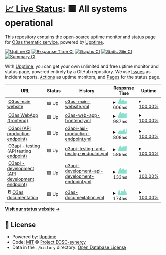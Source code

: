 # [📈 Live Status](https://eosc-synergy.github.io/o3as-status): <!--live status--> **🟩 All systems operational**

This repository contains the open-source uptime monitor and status page for [O3as thematic service](https://o3as.data.kit.edu), powered by [Upptime](https://github.com/upptime/upptime).

[![Uptime CI](https://github.com/eosc-synergy/o3as-status/workflows/Uptime%20CI/badge.svg)](https://github.com/EOSC-synergy/o3as-status/actions?query=workflow%3A%22Uptime+CI%22)
[![Response Time CI](https://github.com/eosc-synergy/o3as-status/workflows/Response%20Time%20CI/badge.svg)](https://github.com/EOSC-synergy/o3as-status/actions?query=workflow%3A%22Response+Time+CI%22)
[![Graphs CI](https://github.com/eosc-synergy/o3as-status/workflows/Graphs%20CI/badge.svg)](https://github.com/EOSC-synergy/o3as-status/actions?query=workflow%3A%22Graphs+CI%22)
[![Static Site CI](https://github.com/eosc-synergy/o3as-status/workflows/Static%20Site%20CI/badge.svg)](https://github.com/EOSC-synergy/o3as-status/actions?query=workflow%3A%22Static+Site+CI%22)
[![Summary CI](https://github.com/eosc-synergy/o3as-status/workflows/Summary%20CI/badge.svg)](https://github.com/EOSC-synergy/o3as-status/actions?query=workflow%3A%22Summary+CI%22)

With [Upptime](https://upptime.js.org), you can get your own unlimited and free uptime monitor and status page, powered entirely by a GitHub repository. We use [Issues](https://github.com/eosc-synergy/o3as-status/issues) as incident reports, [Actions](https://github.com/eosc-synergy/o3as-status/actions) as uptime monitors, and [Pages](https:///o3as-status) for the status page.

<!--start: status pages-->
<!-- This summary is generated by Upptime (https://github.com/upptime/upptime) -->
<!-- Do not edit this manually, your changes will be overwritten -->
<!-- prettier-ignore -->
| URL | Status | History | Response Time | Uptime |
| --- | ------ | ------- | ------------- | ------ |
| <img alt="" src="https://git.scc.kit.edu/synergy.o3as/o3docs/-/raw/tutorial/_static/images/o3as-logo.png" height="13"> [O3as main website](https://o3as.data.kit.edu) | 🟩 Up | [o3as-main-website.yml](https://github.com/EOSC-synergy/o3as-status/commits/HEAD/history/o3as-main-website.yml) | <details><summary><img alt="Response time graph" src="./graphs/o3as-main-website/response-time-week.png" height="20"> 606ms</summary><br><a href="https://EOSC-synergy.github.io/o3as-status/history/o3as-main-website"><img alt="Response time 955" src="https://img.shields.io/endpoint?url=https%3A%2F%2Fraw.githubusercontent.com%2FEOSC-synergy%2Fo3as-status%2FHEAD%2Fapi%2Fo3as-main-website%2Fresponse-time.json"></a><br><a href="https://EOSC-synergy.github.io/o3as-status/history/o3as-main-website"><img alt="24-hour response time 577" src="https://img.shields.io/endpoint?url=https%3A%2F%2Fraw.githubusercontent.com%2FEOSC-synergy%2Fo3as-status%2FHEAD%2Fapi%2Fo3as-main-website%2Fresponse-time-day.json"></a><br><a href="https://EOSC-synergy.github.io/o3as-status/history/o3as-main-website"><img alt="7-day response time 606" src="https://img.shields.io/endpoint?url=https%3A%2F%2Fraw.githubusercontent.com%2FEOSC-synergy%2Fo3as-status%2FHEAD%2Fapi%2Fo3as-main-website%2Fresponse-time-week.json"></a><br><a href="https://EOSC-synergy.github.io/o3as-status/history/o3as-main-website"><img alt="30-day response time 622" src="https://img.shields.io/endpoint?url=https%3A%2F%2Fraw.githubusercontent.com%2FEOSC-synergy%2Fo3as-status%2FHEAD%2Fapi%2Fo3as-main-website%2Fresponse-time-month.json"></a><br><a href="https://EOSC-synergy.github.io/o3as-status/history/o3as-main-website"><img alt="1-year response time 833" src="https://img.shields.io/endpoint?url=https%3A%2F%2Fraw.githubusercontent.com%2FEOSC-synergy%2Fo3as-status%2FHEAD%2Fapi%2Fo3as-main-website%2Fresponse-time-year.json"></a></details> | <details><summary><a href="https://EOSC-synergy.github.io/o3as-status/history/o3as-main-website">100.00%</a></summary><a href="https://EOSC-synergy.github.io/o3as-status/history/o3as-main-website"><img alt="All-time uptime 99.99%" src="https://img.shields.io/endpoint?url=https%3A%2F%2Fraw.githubusercontent.com%2FEOSC-synergy%2Fo3as-status%2FHEAD%2Fapi%2Fo3as-main-website%2Fuptime.json"></a><br><a href="https://EOSC-synergy.github.io/o3as-status/history/o3as-main-website"><img alt="24-hour uptime 100.00%" src="https://img.shields.io/endpoint?url=https%3A%2F%2Fraw.githubusercontent.com%2FEOSC-synergy%2Fo3as-status%2FHEAD%2Fapi%2Fo3as-main-website%2Fuptime-day.json"></a><br><a href="https://EOSC-synergy.github.io/o3as-status/history/o3as-main-website"><img alt="7-day uptime 100.00%" src="https://img.shields.io/endpoint?url=https%3A%2F%2Fraw.githubusercontent.com%2FEOSC-synergy%2Fo3as-status%2FHEAD%2Fapi%2Fo3as-main-website%2Fuptime-week.json"></a><br><a href="https://EOSC-synergy.github.io/o3as-status/history/o3as-main-website"><img alt="30-day uptime 100.00%" src="https://img.shields.io/endpoint?url=https%3A%2F%2Fraw.githubusercontent.com%2FEOSC-synergy%2Fo3as-status%2FHEAD%2Fapi%2Fo3as-main-website%2Fuptime-month.json"></a><br><a href="https://EOSC-synergy.github.io/o3as-status/history/o3as-main-website"><img alt="1-year uptime 99.99%" src="https://img.shields.io/endpoint?url=https%3A%2F%2Fraw.githubusercontent.com%2FEOSC-synergy%2Fo3as-status%2FHEAD%2Fapi%2Fo3as-main-website%2Fuptime-year.json"></a></details>
| <img alt="" src="https://icons.duckduckgo.com/ip3/web.o3as.fedcloud.eu.ico" height="13"> [O3as WebApp (frontend)](http://web.o3as.fedcloud.eu) | 🟩 Up | [o3as-web-app-frontend.yml](https://github.com/EOSC-synergy/o3as-status/commits/HEAD/history/o3as-web-app-frontend.yml) | <details><summary><img alt="Response time graph" src="./graphs/o3as-web-app-frontend/response-time-week.png" height="20"> 987ms</summary><br><a href="https://EOSC-synergy.github.io/o3as-status/history/o3as-web-app-frontend"><img alt="Response time 1166" src="https://img.shields.io/endpoint?url=https%3A%2F%2Fraw.githubusercontent.com%2FEOSC-synergy%2Fo3as-status%2FHEAD%2Fapi%2Fo3as-web-app-frontend%2Fresponse-time.json"></a><br><a href="https://EOSC-synergy.github.io/o3as-status/history/o3as-web-app-frontend"><img alt="24-hour response time 1080" src="https://img.shields.io/endpoint?url=https%3A%2F%2Fraw.githubusercontent.com%2FEOSC-synergy%2Fo3as-status%2FHEAD%2Fapi%2Fo3as-web-app-frontend%2Fresponse-time-day.json"></a><br><a href="https://EOSC-synergy.github.io/o3as-status/history/o3as-web-app-frontend"><img alt="7-day response time 987" src="https://img.shields.io/endpoint?url=https%3A%2F%2Fraw.githubusercontent.com%2FEOSC-synergy%2Fo3as-status%2FHEAD%2Fapi%2Fo3as-web-app-frontend%2Fresponse-time-week.json"></a><br><a href="https://EOSC-synergy.github.io/o3as-status/history/o3as-web-app-frontend"><img alt="30-day response time 1178" src="https://img.shields.io/endpoint?url=https%3A%2F%2Fraw.githubusercontent.com%2FEOSC-synergy%2Fo3as-status%2FHEAD%2Fapi%2Fo3as-web-app-frontend%2Fresponse-time-month.json"></a><br><a href="https://EOSC-synergy.github.io/o3as-status/history/o3as-web-app-frontend"><img alt="1-year response time 1180" src="https://img.shields.io/endpoint?url=https%3A%2F%2Fraw.githubusercontent.com%2FEOSC-synergy%2Fo3as-status%2FHEAD%2Fapi%2Fo3as-web-app-frontend%2Fresponse-time-year.json"></a></details> | <details><summary><a href="https://EOSC-synergy.github.io/o3as-status/history/o3as-web-app-frontend">100.00%</a></summary><a href="https://EOSC-synergy.github.io/o3as-status/history/o3as-web-app-frontend"><img alt="All-time uptime 82.85%" src="https://img.shields.io/endpoint?url=https%3A%2F%2Fraw.githubusercontent.com%2FEOSC-synergy%2Fo3as-status%2FHEAD%2Fapi%2Fo3as-web-app-frontend%2Fuptime.json"></a><br><a href="https://EOSC-synergy.github.io/o3as-status/history/o3as-web-app-frontend"><img alt="24-hour uptime 100.00%" src="https://img.shields.io/endpoint?url=https%3A%2F%2Fraw.githubusercontent.com%2FEOSC-synergy%2Fo3as-status%2FHEAD%2Fapi%2Fo3as-web-app-frontend%2Fuptime-day.json"></a><br><a href="https://EOSC-synergy.github.io/o3as-status/history/o3as-web-app-frontend"><img alt="7-day uptime 100.00%" src="https://img.shields.io/endpoint?url=https%3A%2F%2Fraw.githubusercontent.com%2FEOSC-synergy%2Fo3as-status%2FHEAD%2Fapi%2Fo3as-web-app-frontend%2Fuptime-week.json"></a><br><a href="https://EOSC-synergy.github.io/o3as-status/history/o3as-web-app-frontend"><img alt="30-day uptime 100.00%" src="https://img.shields.io/endpoint?url=https%3A%2F%2Fraw.githubusercontent.com%2FEOSC-synergy%2Fo3as-status%2FHEAD%2Fapi%2Fo3as-web-app-frontend%2Fuptime-month.json"></a><br><a href="https://EOSC-synergy.github.io/o3as-status/history/o3as-web-app-frontend"><img alt="1-year uptime 72.14%" src="https://img.shields.io/endpoint?url=https%3A%2F%2Fraw.githubusercontent.com%2FEOSC-synergy%2Fo3as-status%2FHEAD%2Fapi%2Fo3as-web-app-frontend%2Fuptime-year.json"></a></details>
| <img alt="" src="https://upload.wikimedia.org/wikipedia/commons/a/ab/Swagger-logo.png" height="13"> [O3api (API production endpoint)](https://api.o3as.fedcloud.eu/api/v1/ui/) | 🟩 Up | [o3api-api-production-endpoint.yml](https://github.com/EOSC-synergy/o3as-status/commits/HEAD/history/o3api-api-production-endpoint.yml) | <details><summary><img alt="Response time graph" src="./graphs/o3api-api-production-endpoint/response-time-week.png" height="20"> 808ms</summary><br><a href="https://EOSC-synergy.github.io/o3as-status/history/o3api-api-production-endpoint"><img alt="Response time 681" src="https://img.shields.io/endpoint?url=https%3A%2F%2Fraw.githubusercontent.com%2FEOSC-synergy%2Fo3as-status%2FHEAD%2Fapi%2Fo3api-api-production-endpoint%2Fresponse-time.json"></a><br><a href="https://EOSC-synergy.github.io/o3as-status/history/o3api-api-production-endpoint"><img alt="24-hour response time 1257" src="https://img.shields.io/endpoint?url=https%3A%2F%2Fraw.githubusercontent.com%2FEOSC-synergy%2Fo3as-status%2FHEAD%2Fapi%2Fo3api-api-production-endpoint%2Fresponse-time-day.json"></a><br><a href="https://EOSC-synergy.github.io/o3as-status/history/o3api-api-production-endpoint"><img alt="7-day response time 808" src="https://img.shields.io/endpoint?url=https%3A%2F%2Fraw.githubusercontent.com%2FEOSC-synergy%2Fo3as-status%2FHEAD%2Fapi%2Fo3api-api-production-endpoint%2Fresponse-time-week.json"></a><br><a href="https://EOSC-synergy.github.io/o3as-status/history/o3api-api-production-endpoint"><img alt="30-day response time 662" src="https://img.shields.io/endpoint?url=https%3A%2F%2Fraw.githubusercontent.com%2FEOSC-synergy%2Fo3as-status%2FHEAD%2Fapi%2Fo3api-api-production-endpoint%2Fresponse-time-month.json"></a><br><a href="https://EOSC-synergy.github.io/o3as-status/history/o3api-api-production-endpoint"><img alt="1-year response time 686" src="https://img.shields.io/endpoint?url=https%3A%2F%2Fraw.githubusercontent.com%2FEOSC-synergy%2Fo3as-status%2FHEAD%2Fapi%2Fo3api-api-production-endpoint%2Fresponse-time-year.json"></a></details> | <details><summary><a href="https://EOSC-synergy.github.io/o3as-status/history/o3api-api-production-endpoint">100.00%</a></summary><a href="https://EOSC-synergy.github.io/o3as-status/history/o3api-api-production-endpoint"><img alt="All-time uptime 98.22%" src="https://img.shields.io/endpoint?url=https%3A%2F%2Fraw.githubusercontent.com%2FEOSC-synergy%2Fo3as-status%2FHEAD%2Fapi%2Fo3api-api-production-endpoint%2Fuptime.json"></a><br><a href="https://EOSC-synergy.github.io/o3as-status/history/o3api-api-production-endpoint"><img alt="24-hour uptime 100.00%" src="https://img.shields.io/endpoint?url=https%3A%2F%2Fraw.githubusercontent.com%2FEOSC-synergy%2Fo3as-status%2FHEAD%2Fapi%2Fo3api-api-production-endpoint%2Fuptime-day.json"></a><br><a href="https://EOSC-synergy.github.io/o3as-status/history/o3api-api-production-endpoint"><img alt="7-day uptime 100.00%" src="https://img.shields.io/endpoint?url=https%3A%2F%2Fraw.githubusercontent.com%2FEOSC-synergy%2Fo3as-status%2FHEAD%2Fapi%2Fo3api-api-production-endpoint%2Fuptime-week.json"></a><br><a href="https://EOSC-synergy.github.io/o3as-status/history/o3api-api-production-endpoint"><img alt="30-day uptime 100.00%" src="https://img.shields.io/endpoint?url=https%3A%2F%2Fraw.githubusercontent.com%2FEOSC-synergy%2Fo3as-status%2FHEAD%2Fapi%2Fo3api-api-production-endpoint%2Fuptime-month.json"></a><br><a href="https://EOSC-synergy.github.io/o3as-status/history/o3api-api-production-endpoint"><img alt="1-year uptime 99.90%" src="https://img.shields.io/endpoint?url=https%3A%2F%2Fraw.githubusercontent.com%2FEOSC-synergy%2Fo3as-status%2FHEAD%2Fapi%2Fo3api-api-production-endpoint%2Fuptime-year.json"></a></details>
| <img alt="" src="https://upload.wikimedia.org/wikipedia/commons/a/ab/Swagger-logo.png" height="13"> [O3api - testing (API testing endpoint)](https://o3api.test.fedcloud.eu/api/v1/ui/) | 🟩 Up | [o3api-testing-api-testing-endpoint.yml](https://github.com/EOSC-synergy/o3as-status/commits/HEAD/history/o3api-testing-api-testing-endpoint.yml) | <details><summary><img alt="Response time graph" src="./graphs/o3api-testing-api-testing-endpoint/response-time-week.png" height="20"> 589ms</summary><br><a href="https://EOSC-synergy.github.io/o3as-status/history/o3api-testing-api-testing-endpoint"><img alt="Response time 677" src="https://img.shields.io/endpoint?url=https%3A%2F%2Fraw.githubusercontent.com%2FEOSC-synergy%2Fo3as-status%2FHEAD%2Fapi%2Fo3api-testing-api-testing-endpoint%2Fresponse-time.json"></a><br><a href="https://EOSC-synergy.github.io/o3as-status/history/o3api-testing-api-testing-endpoint"><img alt="24-hour response time 703" src="https://img.shields.io/endpoint?url=https%3A%2F%2Fraw.githubusercontent.com%2FEOSC-synergy%2Fo3as-status%2FHEAD%2Fapi%2Fo3api-testing-api-testing-endpoint%2Fresponse-time-day.json"></a><br><a href="https://EOSC-synergy.github.io/o3as-status/history/o3api-testing-api-testing-endpoint"><img alt="7-day response time 589" src="https://img.shields.io/endpoint?url=https%3A%2F%2Fraw.githubusercontent.com%2FEOSC-synergy%2Fo3as-status%2FHEAD%2Fapi%2Fo3api-testing-api-testing-endpoint%2Fresponse-time-week.json"></a><br><a href="https://EOSC-synergy.github.io/o3as-status/history/o3api-testing-api-testing-endpoint"><img alt="30-day response time 692" src="https://img.shields.io/endpoint?url=https%3A%2F%2Fraw.githubusercontent.com%2FEOSC-synergy%2Fo3as-status%2FHEAD%2Fapi%2Fo3api-testing-api-testing-endpoint%2Fresponse-time-month.json"></a><br><a href="https://EOSC-synergy.github.io/o3as-status/history/o3api-testing-api-testing-endpoint"><img alt="1-year response time 690" src="https://img.shields.io/endpoint?url=https%3A%2F%2Fraw.githubusercontent.com%2FEOSC-synergy%2Fo3as-status%2FHEAD%2Fapi%2Fo3api-testing-api-testing-endpoint%2Fresponse-time-year.json"></a></details> | <details><summary><a href="https://EOSC-synergy.github.io/o3as-status/history/o3api-testing-api-testing-endpoint">100.00%</a></summary><a href="https://EOSC-synergy.github.io/o3as-status/history/o3api-testing-api-testing-endpoint"><img alt="All-time uptime 88.73%" src="https://img.shields.io/endpoint?url=https%3A%2F%2Fraw.githubusercontent.com%2FEOSC-synergy%2Fo3as-status%2FHEAD%2Fapi%2Fo3api-testing-api-testing-endpoint%2Fuptime.json"></a><br><a href="https://EOSC-synergy.github.io/o3as-status/history/o3api-testing-api-testing-endpoint"><img alt="24-hour uptime 100.00%" src="https://img.shields.io/endpoint?url=https%3A%2F%2Fraw.githubusercontent.com%2FEOSC-synergy%2Fo3as-status%2FHEAD%2Fapi%2Fo3api-testing-api-testing-endpoint%2Fuptime-day.json"></a><br><a href="https://EOSC-synergy.github.io/o3as-status/history/o3api-testing-api-testing-endpoint"><img alt="7-day uptime 100.00%" src="https://img.shields.io/endpoint?url=https%3A%2F%2Fraw.githubusercontent.com%2FEOSC-synergy%2Fo3as-status%2FHEAD%2Fapi%2Fo3api-testing-api-testing-endpoint%2Fuptime-week.json"></a><br><a href="https://EOSC-synergy.github.io/o3as-status/history/o3api-testing-api-testing-endpoint"><img alt="30-day uptime 100.00%" src="https://img.shields.io/endpoint?url=https%3A%2F%2Fraw.githubusercontent.com%2FEOSC-synergy%2Fo3as-status%2FHEAD%2Fapi%2Fo3api-testing-api-testing-endpoint%2Fuptime-month.json"></a><br><a href="https://EOSC-synergy.github.io/o3as-status/history/o3api-testing-api-testing-endpoint"><img alt="1-year uptime 99.39%" src="https://img.shields.io/endpoint?url=https%3A%2F%2Fraw.githubusercontent.com%2FEOSC-synergy%2Fo3as-status%2FHEAD%2Fapi%2Fo3api-testing-api-testing-endpoint%2Fuptime-year.json"></a></details>
| <img alt="" src="https://upload.wikimedia.org/wikipedia/commons/a/ab/Swagger-logo.png" height="13"> [O3api - development (API development endpoint)](https://o3api.test.fedcloud.eu/api/v1/ui/) | 🟩 Up | [o3api-development-api-development-endpoint.yml](https://github.com/EOSC-synergy/o3as-status/commits/HEAD/history/o3api-development-api-development-endpoint.yml) | <details><summary><img alt="Response time graph" src="./graphs/o3api-development-api-development-endpoint/response-time-week.png" height="20"> 133ms</summary><br><a href="https://EOSC-synergy.github.io/o3as-status/history/o3api-development-api-development-endpoint"><img alt="Response time 146" src="https://img.shields.io/endpoint?url=https%3A%2F%2Fraw.githubusercontent.com%2FEOSC-synergy%2Fo3as-status%2FHEAD%2Fapi%2Fo3api-development-api-development-endpoint%2Fresponse-time.json"></a><br><a href="https://EOSC-synergy.github.io/o3as-status/history/o3api-development-api-development-endpoint"><img alt="24-hour response time 132" src="https://img.shields.io/endpoint?url=https%3A%2F%2Fraw.githubusercontent.com%2FEOSC-synergy%2Fo3as-status%2FHEAD%2Fapi%2Fo3api-development-api-development-endpoint%2Fresponse-time-day.json"></a><br><a href="https://EOSC-synergy.github.io/o3as-status/history/o3api-development-api-development-endpoint"><img alt="7-day response time 133" src="https://img.shields.io/endpoint?url=https%3A%2F%2Fraw.githubusercontent.com%2FEOSC-synergy%2Fo3as-status%2FHEAD%2Fapi%2Fo3api-development-api-development-endpoint%2Fresponse-time-week.json"></a><br><a href="https://EOSC-synergy.github.io/o3as-status/history/o3api-development-api-development-endpoint"><img alt="30-day response time 136" src="https://img.shields.io/endpoint?url=https%3A%2F%2Fraw.githubusercontent.com%2FEOSC-synergy%2Fo3as-status%2FHEAD%2Fapi%2Fo3api-development-api-development-endpoint%2Fresponse-time-month.json"></a><br><a href="https://EOSC-synergy.github.io/o3as-status/history/o3api-development-api-development-endpoint"><img alt="1-year response time 144" src="https://img.shields.io/endpoint?url=https%3A%2F%2Fraw.githubusercontent.com%2FEOSC-synergy%2Fo3as-status%2FHEAD%2Fapi%2Fo3api-development-api-development-endpoint%2Fresponse-time-year.json"></a></details> | <details><summary><a href="https://EOSC-synergy.github.io/o3as-status/history/o3api-development-api-development-endpoint">100.00%</a></summary><a href="https://EOSC-synergy.github.io/o3as-status/history/o3api-development-api-development-endpoint"><img alt="All-time uptime 79.67%" src="https://img.shields.io/endpoint?url=https%3A%2F%2Fraw.githubusercontent.com%2FEOSC-synergy%2Fo3as-status%2FHEAD%2Fapi%2Fo3api-development-api-development-endpoint%2Fuptime.json"></a><br><a href="https://EOSC-synergy.github.io/o3as-status/history/o3api-development-api-development-endpoint"><img alt="24-hour uptime 100.00%" src="https://img.shields.io/endpoint?url=https%3A%2F%2Fraw.githubusercontent.com%2FEOSC-synergy%2Fo3as-status%2FHEAD%2Fapi%2Fo3api-development-api-development-endpoint%2Fuptime-day.json"></a><br><a href="https://EOSC-synergy.github.io/o3as-status/history/o3api-development-api-development-endpoint"><img alt="7-day uptime 100.00%" src="https://img.shields.io/endpoint?url=https%3A%2F%2Fraw.githubusercontent.com%2FEOSC-synergy%2Fo3as-status%2FHEAD%2Fapi%2Fo3api-development-api-development-endpoint%2Fuptime-week.json"></a><br><a href="https://EOSC-synergy.github.io/o3as-status/history/o3api-development-api-development-endpoint"><img alt="30-day uptime 100.00%" src="https://img.shields.io/endpoint?url=https%3A%2F%2Fraw.githubusercontent.com%2FEOSC-synergy%2Fo3as-status%2FHEAD%2Fapi%2Fo3api-development-api-development-endpoint%2Fuptime-month.json"></a><br><a href="https://EOSC-synergy.github.io/o3as-status/history/o3api-development-api-development-endpoint"><img alt="1-year uptime 99.40%" src="https://img.shields.io/endpoint?url=https%3A%2F%2Fraw.githubusercontent.com%2FEOSC-synergy%2Fo3as-status%2FHEAD%2Fapi%2Fo3api-development-api-development-endpoint%2Fuptime-year.json"></a></details>
| <img alt="" src="https://github.com/readthedocs/readthedocs.org/raw/master/docs/img/logo.png" height="13"> [O3as documentation](https://o3as.readthedocs.io) | 🟩 Up | [o3as-documentation.yml](https://github.com/EOSC-synergy/o3as-status/commits/HEAD/history/o3as-documentation.yml) | <details><summary><img alt="Response time graph" src="./graphs/o3as-documentation/response-time-week.png" height="20"> 174ms</summary><br><a href="https://EOSC-synergy.github.io/o3as-status/history/o3as-documentation"><img alt="Response time 413" src="https://img.shields.io/endpoint?url=https%3A%2F%2Fraw.githubusercontent.com%2FEOSC-synergy%2Fo3as-status%2FHEAD%2Fapi%2Fo3as-documentation%2Fresponse-time.json"></a><br><a href="https://EOSC-synergy.github.io/o3as-status/history/o3as-documentation"><img alt="24-hour response time 90" src="https://img.shields.io/endpoint?url=https%3A%2F%2Fraw.githubusercontent.com%2FEOSC-synergy%2Fo3as-status%2FHEAD%2Fapi%2Fo3as-documentation%2Fresponse-time-day.json"></a><br><a href="https://EOSC-synergy.github.io/o3as-status/history/o3as-documentation"><img alt="7-day response time 174" src="https://img.shields.io/endpoint?url=https%3A%2F%2Fraw.githubusercontent.com%2FEOSC-synergy%2Fo3as-status%2FHEAD%2Fapi%2Fo3as-documentation%2Fresponse-time-week.json"></a><br><a href="https://EOSC-synergy.github.io/o3as-status/history/o3as-documentation"><img alt="30-day response time 351" src="https://img.shields.io/endpoint?url=https%3A%2F%2Fraw.githubusercontent.com%2FEOSC-synergy%2Fo3as-status%2FHEAD%2Fapi%2Fo3as-documentation%2Fresponse-time-month.json"></a><br><a href="https://EOSC-synergy.github.io/o3as-status/history/o3as-documentation"><img alt="1-year response time 415" src="https://img.shields.io/endpoint?url=https%3A%2F%2Fraw.githubusercontent.com%2FEOSC-synergy%2Fo3as-status%2FHEAD%2Fapi%2Fo3as-documentation%2Fresponse-time-year.json"></a></details> | <details><summary><a href="https://EOSC-synergy.github.io/o3as-status/history/o3as-documentation">100.00%</a></summary><a href="https://EOSC-synergy.github.io/o3as-status/history/o3as-documentation"><img alt="All-time uptime 99.99%" src="https://img.shields.io/endpoint?url=https%3A%2F%2Fraw.githubusercontent.com%2FEOSC-synergy%2Fo3as-status%2FHEAD%2Fapi%2Fo3as-documentation%2Fuptime.json"></a><br><a href="https://EOSC-synergy.github.io/o3as-status/history/o3as-documentation"><img alt="24-hour uptime 100.00%" src="https://img.shields.io/endpoint?url=https%3A%2F%2Fraw.githubusercontent.com%2FEOSC-synergy%2Fo3as-status%2FHEAD%2Fapi%2Fo3as-documentation%2Fuptime-day.json"></a><br><a href="https://EOSC-synergy.github.io/o3as-status/history/o3as-documentation"><img alt="7-day uptime 100.00%" src="https://img.shields.io/endpoint?url=https%3A%2F%2Fraw.githubusercontent.com%2FEOSC-synergy%2Fo3as-status%2FHEAD%2Fapi%2Fo3as-documentation%2Fuptime-week.json"></a><br><a href="https://EOSC-synergy.github.io/o3as-status/history/o3as-documentation"><img alt="30-day uptime 100.00%" src="https://img.shields.io/endpoint?url=https%3A%2F%2Fraw.githubusercontent.com%2FEOSC-synergy%2Fo3as-status%2FHEAD%2Fapi%2Fo3as-documentation%2Fuptime-month.json"></a><br><a href="https://EOSC-synergy.github.io/o3as-status/history/o3as-documentation"><img alt="1-year uptime 99.99%" src="https://img.shields.io/endpoint?url=https%3A%2F%2Fraw.githubusercontent.com%2FEOSC-synergy%2Fo3as-status%2FHEAD%2Fapi%2Fo3as-documentation%2Fuptime-year.json"></a></details>

<!--end: status pages-->

[**Visit our status website →**](https://eosc-synergy.github.io/o3as-status)

## 📄 License

- Powered by: [Upptime](https://github.com/upptime/upptime)
- Code: [MIT](./LICENSE) © [Project EOSC-synergy](www.eosc-synergy.eu)
- Data in the `./history` directory: [Open Database License](https://opendatacommons.org/licenses/odbl/1-0/)
